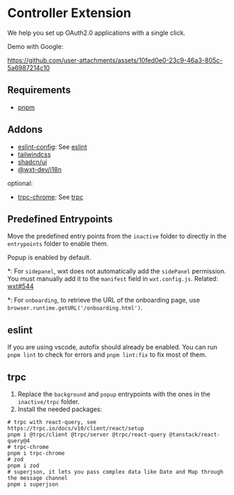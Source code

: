 # Controller Extension

We help you set up OAuth2.0 applications with a single click.

Demo with Google:

https://github.com/user-attachments/assets/10fed0e0-23c9-46a3-805c-5a6987214c10



## Requirements

- [pnpm](https://pnpm.io)

## Addons

- [eslint-config](https://github.com/antfu/eslint-config): See [eslint](#eslint)
- [tailwindcss](https://tailwindcss.com)
- [shadcn/ui](https://ui.shadcn.com)
- [@wxt-dev/i18n](https://wxt.dev/guide/i18n/introduction)

optional:

- [trpc-chrome](https://github.com/jlalmes/trpc-chrome): See [trpc](#trpc)

## Predefined Entrypoints

Move the predefined entry points from the `inactive` folder to directly in the `entrypoints` folder to enable them.

Popup is enabled by default.

\*: For `sidepanel`, wxt does not automatically add the `sidePanel` permission. You must manually add it to the `manifest` field in `wxt.config.js`. Related: [wxt#544](https://github.com/wxt-dev/wxt/issues/544)

\*: For `onboarding`, to retrieve the URL of the onboarding page, use `browser.runtime.getURL('/onboarding.html')`.

## eslint

If you are using vscode, autofix should already be enabled. You can run `pnpm lint` to check for errors and `pnpm lint:fix` to fix most of them.

## trpc

1. Replace the `background` and `popup` entrypoints with the ones in the `inactive/trpc` folder.
2. Install the needed packages:

```shell
# trpc with react-query, see https://trpc.io/docs/v10/client/react/setup
pnpm i @trpc/client @trpc/server @trpc/react-query @tanstack/react-query@4
# trpc-chrome
pnpm i trpc-chrome
# zod
pnpm i zod
# superjson, it lets you pass complex data like Date and Map through the message channel
pnpm i superjson
```
